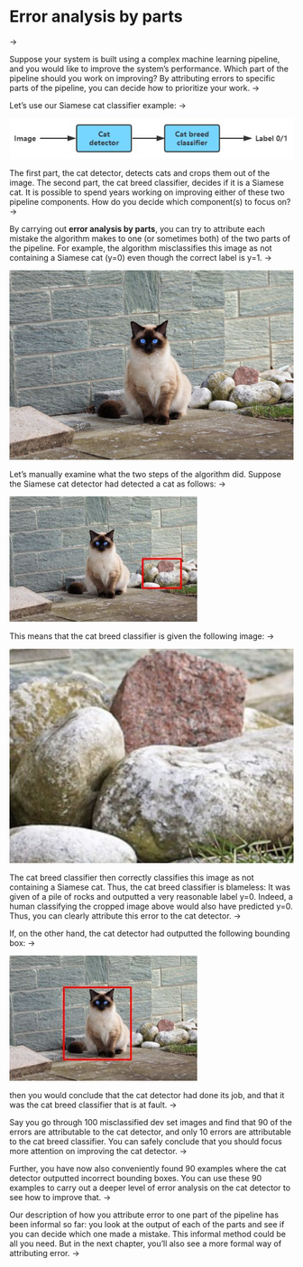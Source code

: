 # Error analysis by parts
->

Suppose your system is built using a complex machine learning pipeline, and you would like to improve the system’s performance. Which part of the pipeline should you work on improving? By attributing errors to specific parts of the pipeline, you can decide how to prioritize your work.
->

Let’s use our Siamese cat classifier example:
->

![img](../imgs/C53_01.png)

The first part, the cat detector, detects cats and crops them out of the image. The second part, the cat breed classifier, decides if it is a Siamese cat. It is possible to spend years working on improving either of these two pipeline components. How do you decide which component(s) to focus on?
->

By carrying out ​**error analysis by parts​**, you can try to attribute each mistake the algorithm makes to one (or sometimes both) of the two parts of the pipeline. For example, the algorithm misclassifies this image as not containing a Siamese cat (y=0) even though the correct label is y=1.
->

![img](../imgs/C53_02.png)

Let’s manually examine what the two steps of the algorithm did. Suppose the Siamese cat detector had detected a cat as follows:
->

![img](../imgs/C53_03.png)

This means that the cat breed classifier is given the following image:
->

![img](../imgs/C53_04.png)

The cat breed classifier then correctly classifies this image as not containing a Siamese cat. Thus, the cat breed classifier is blameless: It was given of a pile of rocks and outputted a very reasonable label y=0. Indeed, a human classifying the cropped image above would also have predicted y=0. Thus, you can clearly attribute this error to the cat detector.
->

If, on the other hand, the cat detector had outputted the following bounding box:
->

![img](../imgs/C53_05.png)

then you would conclude that the cat detector had done its job, and that it was the cat breed classifier that is at fault.
->

Say you go through 100 misclassified dev set images and find that 90 of the errors are attributable to the cat detector, and only 10 errors are attributable to the cat breed classifier. You can safely conclude that you should focus more attention on improving the cat detector.
->

Further, you have now also conveniently found 90 examples where the cat detector outputted incorrect bounding boxes. You can use these 90 examples to carry out a deeper level of error analysis on the cat detector to see how to improve that.
->

Our description of how you attribute error to one part of the pipeline has been informal so far: you look at the output of each of the parts and see if you can decide which one made a mistake. This informal method could be all you need. But in the next chapter, you’ll also see a more formal way of attributing error.
->